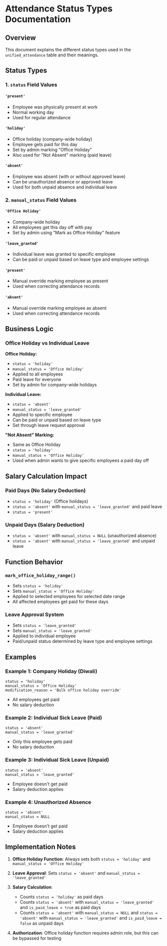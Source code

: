 # Attendance Status Types Documentation

## Overview
This document explains the different status types used in the `unified_attendance` table and their meanings.

## Status Types

### 1. `status` Field Values

#### `'present'`
- Employee was physically present at work
- Normal working day
- Used for regular attendance

#### `'holiday'`
- Office holiday (company-wide holiday)
- Employee gets paid for this day
- Set by admin marking "Office Holiday"
- Also used for "Not Absent" marking (paid leave)

#### `'absent'`
- Employee was absent (with or without approved leave)
- Can be unauthorized absence or approved leave
- Used for both unpaid absence and individual leave

### 2. `manual_status` Field Values

#### `'Office Holiday'`
- Company-wide holiday
- All employees get this day off with pay
- Set by admin using "Mark as Office Holiday" feature

#### `'leave_granted'`
- Individual leave was granted to specific employee
- Can be paid or unpaid based on leave type and employee settings

#### `'present'`
- Manual override marking employee as present
- Used when correcting attendance records

#### `'absent'`
- Manual override marking employee as absent
- Used when correcting attendance records

## Business Logic

### Office Holiday vs Individual Leave

**Office Holiday:**
- `status = 'holiday'`
- `manual_status = 'Office Holiday'`
- Applied to all employees
- Paid leave for everyone
- Set by admin for company-wide holidays

**Individual Leave:**
- `status = 'absent'`
- `manual_status = 'leave_granted'`
- Applied to specific employee
- Can be paid or unpaid based on leave type
- Set through leave request approval

**"Not Absent" Marking:**
- Same as Office Holiday
- `status = 'holiday'`
- `manual_status = 'Office Holiday'`
- Used when admin wants to give specific employees a paid day off

## Salary Calculation Impact

### Paid Days (No Salary Deduction)
- `status = 'holiday'` (Office holidays)
- `status = 'absent'` with `manual_status = 'leave_granted'` and paid leave
- `status = 'present'`

### Unpaid Days (Salary Deduction)
- `status = 'absent'` with `manual_status = NULL` (unauthorized absence)
- `status = 'absent'` with `manual_status = 'leave_granted'` and unpaid leave

## Function Behavior

### `mark_office_holiday_range()`
- Sets `status = 'holiday'`
- Sets `manual_status = 'Office Holiday'`
- Applied to selected employees for selected date range
- All affected employees get paid for these days

### Leave Approval System
- Sets `status = 'leave_granted'`
- Sets `manual_status = 'leave_granted'`
- Applied to individual employee
- Paid/unpaid status determined by leave type and employee settings

## Examples

### Example 1: Company Holiday (Diwali)
```
status = 'holiday'
manual_status = 'Office Holiday'
modification_reason = 'Bulk office holiday override'
```
- All employees get paid
- No salary deduction

### Example 2: Individual Sick Leave (Paid)
```
status = 'absent'
manual_status = 'leave_granted'
```
- Only this employee gets paid
- No salary deduction

### Example 3: Individual Sick Leave (Unpaid)
```
status = 'absent'
manual_status = 'leave_granted'
```
- Employee doesn't get paid
- Salary deduction applies

### Example 4: Unauthorized Absence
```
status = 'absent'
manual_status = NULL
```
- Employee doesn't get paid
- Salary deduction applies

## Implementation Notes

1. **Office Holiday Function**: Always sets both `status = 'holiday'` and `manual_status = 'Office Holiday'`

2. **Leave Approval**: Sets `status = 'absent'` and `manual_status = 'leave_granted'`

3. **Salary Calculation**: 
   - Counts `status = 'holiday'` as paid days
   - Counts `status = 'absent'` with `manual_status = 'leave_granted'` and `is_paid_leave = true` as paid days
   - Counts `status = 'absent'` with `manual_status = NULL` and `status = 'absent'` with `manual_status = 'leave_granted'` and `is_paid_leave = false` as unpaid days

4. **Authorization**: Office holiday function requires admin role, but this can be bypassed for testing
